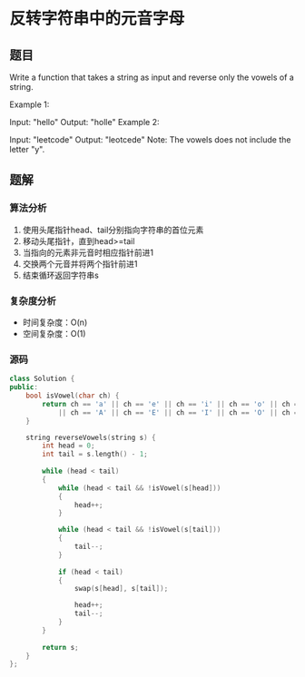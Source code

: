 # 反转字符串中的元音字母
## 题目
Write a function that takes a string as input and reverse only the vowels of a string.

Example 1:

Input: "hello"
Output: "holle"
Example 2:

Input: "leetcode"
Output: "leotcede"
Note:
The vowels does not include the letter "y".

## 题解
### 算法分析
1. 使用头尾指针head、tail分别指向字符串的首位元素
2. 移动头尾指针，直到head>=tail
3. 当指向的元素非元音时相应指针前进1
4. 交换两个元音并将两个指针前进1
5. 结束循环返回字符串s
### 复杂度分析
+ 时间复杂度：O(n)
+ 空间复杂度：O(1)
### 源码
```C++ []
class Solution {
public:
    bool isVowel(char ch) {
        return ch == 'a' || ch == 'e' || ch == 'i' || ch == 'o' || ch == 'u'
            || ch == 'A' || ch == 'E' || ch == 'I' || ch == 'O' || ch == 'U';
    }

    string reverseVowels(string s) {
        int head = 0;
        int tail = s.length() - 1;
    
        while (head < tail)
        {
            while (head < tail && !isVowel(s[head]))
            {
                head++;
            }

            while (head < tail && !isVowel(s[tail]))
            {
                tail--;
            }
            
            if (head < tail)
            {
                swap(s[head], s[tail]);

                head++;
                tail--;
            }
        }
        
        return s;
    }
};